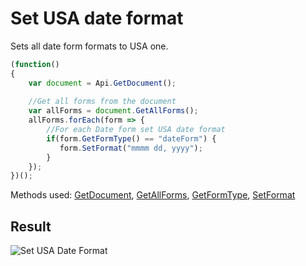 # Set USA date format

Sets all date form formats to USA one.

<!-- This code snippet is shown in the screenshot. -->

<!-- eslint-skip -->

```ts
(function()
{
    var document = Api.GetDocument();
    
    //Get all forms from the document
    var allForms = document.GetAllForms();
    allForms.forEach(form => {
        //For each Date form set USA date format
        if(form.GetFormType() == "dateForm") {
           form.SetFormat("mmmm dd, yyyy");
        }
    });
})();
```

Methods used: [GetDocument](../../../../office-api/usage-api/text-document-api/Api/Methods/GetDocument.md), [GetAllForms](../../../../office-api/usage-api/text-document-api/ApiDocument/Methods/GetAllForms.md), [GetFormType](../../../../office-api/usage-api/text-document-api/ApiFormBase/Methods/GetFormType.md), [SetFormat](../../../../office-api/usage-api/text-document-api/ApiDateForm/Methods/SetFormat.md)

## Result

<!-- imgpath -->

![Set USA Date Format](/assets/images/plugins/set-usa-date-format.png)